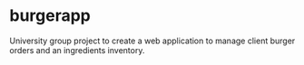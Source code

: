 # burgerapp

University group project to create a web application to manage client burger orders and an ingredients inventory. 
